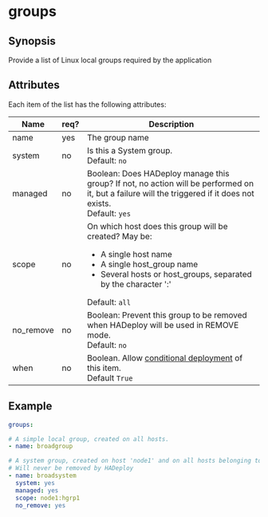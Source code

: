 # groups

## Synopsis

Provide a list of Linux local groups required by the application 

## Attributes

Each item of the list has the following attributes:

Name|req?|Description
---|---|---
name|yes|The group name
system|no|Is this a System group.<br>Default: `no`
managed|no|Boolean: Does HADeploy manage this group? If not, no action will be performed on it, but a failure will the triggered if it does not exists.<br>Default: `yes` 
scope|no|On which host does this group will be created? May be:<ul><li>A single host name</li><li>A single host_group name</li><li>Several hosts or host_groups, separated by the character ':'</li></ul>Default: `all`
no_remove|no|Boolean: Prevent this group to be removed when HADeploy will be used in REMOVE mode.<br>Default: `no`
when|no|Boolean. Allow [conditional deployment](../../more/conditional_deployment) of this item.<br>Default `True` 
## Example

```yaml
groups:

# A simple local group, created on all hosts.
- name: broadgroup

# A system group, created on host 'node1' and on all hosts belonging to the host_group 'hgrp1'.
# Will never be removed by HADeploy
- name: broadsystem
  system: yes
  managed: yes
  scope: node1:hgrp1
  no_remove: yes
```
